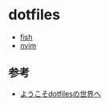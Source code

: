 # dotfiles

* [fish](https://fishshell.com/)
* [nvim](https://neovim.io/)

## 参考
* [ようこそdotfilesの世界へ](https://qiita.com/yutakatay/items/c6c7584d9795799ee164#%E4%BB%8A%E3%81%99%E3%81%90%E3%81%AB%E3%81%A7%E3%82%82%E5%A7%8B%E3%82%81%E3%82%89%E3%82%8C%E3%82%8B%E6%9C%80%E5%B0%8Fdotfiles%E3%81%AE%E4%BD%9C%E3%82%8A%E6%96%B9)
